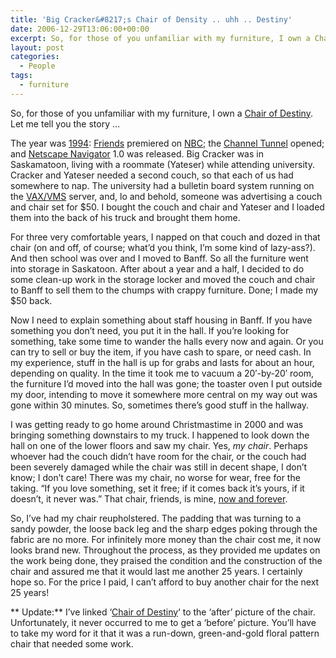 ```yaml
---
title: 'Big Cracker&#8217;s Chair of Density .. uhh .. Destiny'
date: 2006-12-29T13:06:00+00:00
excerpt: So, for those of you unfamiliar with my furniture, I own a Chair of Destiny. Let me tell you the story ...The year was
layout: post
categories:
  - People
tags:
  - furniture
---
```

So, for those of you unfamiliar with my furniture, I own a <a href="https://dv8b8dkxht4vb.cloudfront.net/img/chair_after.jpg" data-fslightbox="lightbox">Chair of Destiny</a>. Let me tell you the story &#8230;

The year was [1994](http://en.wikipedia.org/wiki/1994): [Friends](http://www2.warnerbros.com/friendstv/index.html) premiered on [NBC](http://www.nbc.com/); the [Channel Tunnel](http://www.eurotunnel.com/ukcp3main) opened; and [Netscape Navigator](http://en.wikipedia.org/wiki/Netscape_Navigator) 1.0 was released. Big Cracker was in Saskamatoon, living with a roommate (Yateser) while attending university. Cracker and Yateser needed a second couch, so that each of us had somewhere to nap. The university had a bulletin board system running on the [VAX/VMS](http://en.wikipedia.org/wiki/VAX) server, and, lo and behold, someone was advertising a couch and chair set for $50. I bought the couch and chair and Yateser and I loaded them into the back of his truck and brought them home.

For three very comfortable years, I napped on that couch and dozed in that chair (on and off, of course; what&#8217;d you think, I&#8217;m some kind of lazy-ass?). And then school was over and I moved to Banff. So all the furniture went into storage in Saskatoon. After about a year and a half, I decided to do some clean-up work in the storage locker and moved the couch and chair to Banff to sell them to the chumps with crappy furniture. Done; I made my $50 back.

Now I need to explain something about staff housing in Banff. If you have something you don&#8217;t need, you put it in the hall. If you&#8217;re looking for something, take some time to wander the halls every now and again. Or you can try to sell or buy the item, if you have cash to spare, or need cash. In my experience, stuff in the hall is up for grabs and lasts for about an hour, depending on quality. In the time it took me to vacuum a 20&#8242;-by-20&#8242; room, the furniture I&#8217;d moved into the hall was gone; the toaster oven I put outside my door, intending to move it somewhere more central on my way out was gone within 30 minutes. So, sometimes there&#8217;s good stuff in the hallway.

I was getting ready to go home around Christmastime in 2000 and was bringing something downstairs to my truck. I happened to look down the hall on one of the lower floors and saw my chair. Yes, _my chair_. Perhaps whoever had the couch didn&#8217;t have room for the chair, or the couch had been severely damaged while the chair was still in decent shape, I don&#8217;t know; I don&#8217;t care! There was my chair, no worse for wear, free for the taking. &#8220;If you love something, set it free; if it comes back it&#8217;s yours, if it doesn&#8217;t, it never was.&#8221; That chair, friends, is mine, [now and forever](http://www.bluerodeo.com/music/songography/br_lyrics.aspx?songid=0298a5ae-bbb7-4d0a-9673-620a0aca8779).

So, I&#8217;ve had my chair reupholstered. The padding that was turning to a sandy powder, the loose back leg and the sharp edges poking through the fabric are no more. For infinitely more money than the chair cost me, it now looks brand new. Throughout the process, as they provided me updates on the work being done, they praised the condition and the construction of the chair and assured me that it would last me another 25 years. I certainly hope so. For the price I paid, I can&#8217;t afford to buy another chair for the next 25 years!

** Update:** I&#8217;ve linked &#8216;<a href="https://dv8b8dkxht4vb.cloudfront.net/img/chair_after.jpg" data-fslightbox="lightbox">Chair of Destiny</a>&#8216; to the &#8216;after&#8217; picture of the chair. Unfortunately, it never occurred to me to get a &#8216;before&#8217; picture. You&#8217;ll have to take my word for it that it was a run-down, green-and-gold floral pattern chair that needed some work.